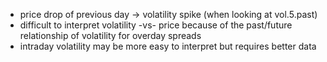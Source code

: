- price drop of previous day -> volatility spike (when looking at vol.5.past)
- difficult to interpret volatility -vs- price because of the past/future relationship of volatility for overday spreads
- intraday volatility may be more easy to interpret but requires better data
